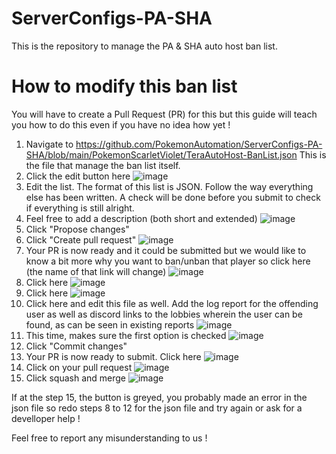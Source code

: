 # ServerConfigs-PA-SHA

This is the repository to manage the PA & SHA auto host ban list.

# How to modify this ban list

You will have to create a Pull Request (PR) for this but this guide will teach you how to do this even if you have no idea how yet !

1. Navigate to https://github.com/PokemonAutomation/ServerConfigs-PA-SHA/blob/main/PokemonScarletViolet/TeraAutoHost-BanList.json This is the file that manage the ban list itself.
2. Click the edit button here ![image](https://user-images.githubusercontent.com/9890500/208321710-53ab071c-5b63-4224-9835-8fefa444ffd7.png)
3. Edit the list. The format of this list is JSON. Follow the way everything else has been written. A check will be done before you submit to check if everything is still alright.
4. Feel free to add a description (both short and extended) ![image](https://user-images.githubusercontent.com/9890500/208321798-16442e20-b0af-4360-a667-64c5115fa9dc.png)
5. Click "Propose changes"
6. Click "Create pull request" ![image](https://user-images.githubusercontent.com/9890500/208321883-4e4a32d8-e16f-4a47-b4b2-c686485614b7.png)
7. Your PR is now ready and it could be submitted but we would like to know a bit more why you want to ban/unban that player so click here (the name of that link will change) ![image](https://user-images.githubusercontent.com/9890500/208321955-53979a75-70cb-495d-aba6-24cd29eda406.png)
8. Click here ![image](https://user-images.githubusercontent.com/9890500/208321979-e0b2460b-b2c3-474c-a937-319814fec077.png)
9. Click here ![image](https://user-images.githubusercontent.com/9890500/208321995-1356db36-3616-4906-b9a3-a93d3b6eed45.png)
10. Click here and edit this file as well. Add the log report for the offending user as well as discord links to the lobbies wherein the user can be found, as can be seen in existing reports ![image](https://user-images.githubusercontent.com/9890500/208322011-15c85f60-2ba7-4fc3-ae7a-cf2f5ab5a242.png) 
11. This time, makes sure the first option is checked ![image](https://user-images.githubusercontent.com/9890500/208322029-d1ecd312-9ec2-452a-bb5c-4ad34ff702ab.png)
12. Click "Commit changes"
13. Your PR is now ready to submit. Click here ![image](https://user-images.githubusercontent.com/9890500/208322061-2dc28196-9f34-4fb7-aac1-f19fe33a0dd8.png)
14. Click on your pull request ![image](https://user-images.githubusercontent.com/9890500/208322070-c5d1067d-6ca8-410b-b530-22ab3fe08b4f.png)
15. Click squash and merge ![image](https://user-images.githubusercontent.com/9890500/208322086-c59b08b3-b178-4916-a4f4-fae761d8d35d.png)

If at the step 15, the button is greyed, you probably made an error in the json file so redo steps 8 to 12 for the json file and try again or ask for a develloper help !

Feel free to report any misunderstanding to us !
